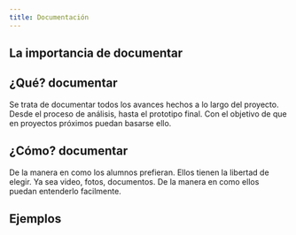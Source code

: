 ```yaml
---
title: Documentación
---
```


## La importancia de documentar

## ¿Qué? documentar
Se trata de documentar todos los avances hechos a lo largo del proyecto.
Desde el proceso de análisis, hasta el prototipo final. Con el objetivo 
de que en proyectos próximos puedan basarse ello.

## ¿Cómo? documentar
De la manera en como los alumnos prefieran. Ellos tienen la libertad de
elegir. Ya sea video, fotos, documentos. De la manera en como ellos puedan
entenderlo facilmente. 

## Ejemplos
